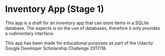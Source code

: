 # Inventory App (Stage 1)

This app is a draft for an inventory app that can store items in a SQLite database. The aspects is on the use of databases, therefore it only provides a rudimentary interface.


This app has been made for educational purposes as part of the Udacity Google Developer Scholarship Challenge 2017/18.

